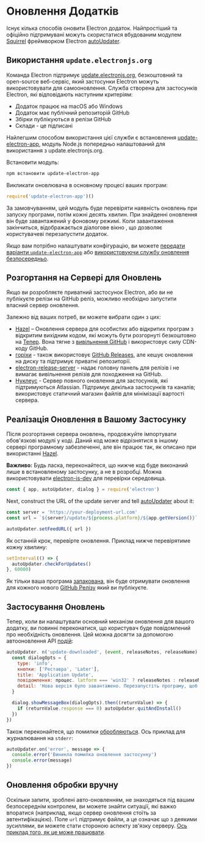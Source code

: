 # Оновлення Додатків

Існує кілька способів оновити Electron додаток. Найпростіший та офіційно підтримувані можуть скористатися вбудованим модулем [Squirrel](https://github.com/Squirrel) фреймворком Electron [autoUpdater](../api/auto-updater.md).

## Використання `update.electronjs.org`

Команда Electron підтримує [update.electronjs.org](https://github.com/electron/update.electronjs.org), безкоштовний та open-source веб-сервіс, який застосунки Electron можуть використовувати для самооновлення. Служба створена для застосунків Electron, які відповідають наступним критеріям:

- Додаток працює на macOS або Windows
- Додаток має публічний репозиторій GitHub
- Збірки публікуються в релізи GitHub
- Склади - це підписані

Найлегшим способом використання цієї служби є встановлення [update-electron-app](https://github.com/electron/update-electron-app), модуль Node.js попередньо налаштований для використання з update.electronjs.org.

Встановити модуль:

```sh
npm встановити update-electron-app
```

Викликати оновлювача в основному процесі ваших програм:

```js
require('update-electron-app')()
```

За замовчуванням, цей модуль буде перевіряти наявність оновлень при запуску програми, потім кожні десять хвилин. При знайденні оновлення він буде завантажений у фоновому режимі. Коли завантаження закінчиться, відображається діалогове вікно , що дозволяє користувачеві перезапустити додаток.

Якщо вам потрібно налаштувати конфігурацію, ви можете [передати варіанти `update-electron-app`](https://github.com/electron/update-electron-app) або [використовуючи службу оновлення безпосередньо](https://github.com/electron/update.electronjs.org).

## Розгортання на Сервері для Оновлень

Якщо ви розробляєте приватний застосунок Electron, або ви не публікуєте релізи на GitHub реліз, можливо необхідно запустити власний сервер оновлення.

Залежно від ваших потреб, ви можете вибрати один з цих:

- [Hazel](https://github.com/zeit/hazel) – Оновлення сервера для особистих або відкритих програм з відкритим вихідним кодом, які можуть бути розгорнуті безкоштовно на [Тепер](https://zeit.co/now). Вона тягне з [вивільнення GitHub](https://help.github.com/articles/creating-releases/) і використовує силу CDN-коду GitHub.
- [горіхи](https://github.com/GitbookIO/nuts) - також використовує [GitHub Releases](https://help.github.com/articles/creating-releases/), але кешує оновлення на диску та підтримує приватні репозиторії.
- [electron-release-server](https://github.com/ArekSredzki/electron-release-server) - надає головну панель для релізів і не вимагає вивільнення релізів для походження на GitHub.
- [Нуклеус](https://github.com/atlassian/nucleus) - Сервер повного оновлення для застосунків, які підтримуються Atlassian. Підтримує декілька застосунків та каналів; використовує статичний магазин файлів для мінімізації вартості сервера.

## Реалізація Оновлення в Вашому Застосунку

Після розгортання сервера оновлень, продовжуйте імпортувати обов'язкові модулі у коді. Даний код може відрізнятися в іншому сервері програмному забезпеченні, але він працює так, як описано при використанні [Hazel](https://github.com/zeit/hazel).

**Важливо:** Будь ласка, переконайтеся, що нижче код буде виконаний лише в встановленому застосунку, а не в розробці. Можна використовувати [electron-is-dev](https://github.com/sindresorhus/electron-is-dev) для перевірки середовища.

```javascript
const { app, autoUpdater, dialog } = require('electron')
```

Next, construct the URL of the update server and tell [autoUpdater](../api/auto-updater.md) about it:

```javascript
const server = 'https://your-deployment-url.com'
const url = `${server}/update/${process.platform}/${app.getVersion()}`

autoUpdater.setFeedURL({ url })
```

Як останній крок, перевірте оновлення. Приклад нижче перевірятиме кожну хвилину:

```javascript
setInterval(() => {
  autoUpdater.checkForUpdates()
}, 60000)
```

Як тільки ваша програма [запакована](../tutorial/application-distribution.md), він буде отримувати оновлення для кожного нового [GitHub Релізу](https://help.github.com/articles/creating-releases/) який ви публікуєте.

## Застосування Оновлень

Тепер, коли ви налаштували основний механізм оновлення для вашого додатку, ви повинні переконатися, що користувач буде повідомлений про необхідність оновлення. Цей можна досягти за допомогою автооновлення API [подій](../api/auto-updater.md#events):

```javascript
autoUpdater. n('update-downloaded', (event, releaseNotes, releaseName) => {
  const dialogOpts = {
    type: 'info',
    кнопки: ['Реставра', 'Later'],
    title: 'Application Update',
    повідомлення: процес. latform === 'win32' ? releaseNotes : releaseName,
    detail: 'Нова версія було завантажено. Перезапустіть програму, щоб застосувати оновлення.
  }

  dialog.showMessageBox(dialogOpts).then((returnValue) => {
    if (returnValue.response === 0) autoUpdater.quitAndInstall()
  })
})
```

Також переконайтеся, що помилки [обробляються](../api/auto-updater.md#event-error). Ось приклад для журналювання на `stderr`:

```javascript
autoUpdater.on('error', message => {
  console.error('Виникла помилка оновлення застосунку')
  console.error(message)
})
```

## Оновлення обробки вручну

Оскільки запити, зроблені авто-оновленням, не знаходяться під вашим безпосереднім контролем, ви можете знайти ситуації, які важко впоратися (наприклад, якщо сервер оновлення стоїть за автентифікацією). Поле `url` підтримує файли, а це означає що з деякими зусиллями, ви можете стати стороною аспекту зв'язку серверу. [Ось приклад того, як це може працювати](https://github.com/electron/electron/issues/5020#issuecomment-477636990).
